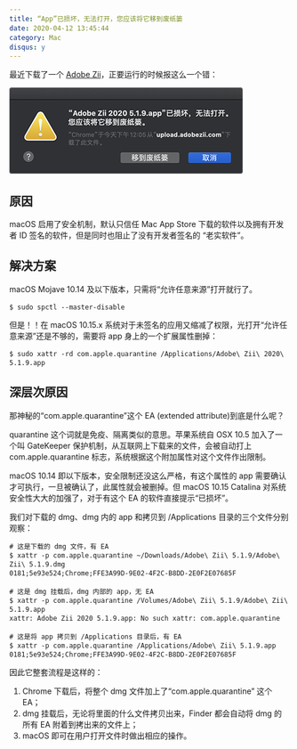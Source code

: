 ```yaml
---
title: “App”已损坏，无法打开，您应该将它移到废纸篓
date: 2020-04-12 13:45:44
category: Mac
disqus: y
---
```


最近下载了一个 [Adobe Zii](https://www.adobezii.com/)，正要运行的时候报这么一个错：

![已损坏，无法打开](/images/mac-app-damaged-could-not-open-01.png)

## 原因

macOS 启用了安全机制，默认只信任 Mac App Store 下载的软件以及拥有开发者 ID 签名的软件，但是同时也阻止了没有开发者签名的 “老实软件”。

## 解决方案

macOS Mojave 10.14 及以下版本，只需将“允许任意来源”打开就行了。

```
$ sudo spctl --master-disable
```

但是！！在 macOS 10.15.x 系统对于未签名的应用又缩减了权限，光打开“允许任意来源”还是不够的，需要将 app 身上的一个扩展属性删掉：

```
$ sudo xattr -rd com.apple.quarantine /Applications/Adobe\ Zii\ 2020\ 5.1.9.app
```

## 深层次原因

那神秘的“com.apple.quarantine”这个 EA (extended attribute)到底是什么呢？

quarantine 这个词就是免疫、隔离类似的意思。苹果系统自 OSX 10.5 加入了一个叫 GateKeeper 保护机制，从互联网上下载来的文件，会被自动打上 com.apple.quarantine 标志，系统根据这个附加属性对这个文件作出限制。

macOS 10.14 即以下版本，安全限制还没这么严格，有这个属性的 app 需要确认才可执行，一旦被确认了，此属性就会被删掉。但 macOS 10.15 Catalina 对系统安全性大大的加强了，对于有这个 EA 的软件直接提示“已损坏”。

我们对下载的 dmg、dmg 内的 app 和拷贝到 /Applications 目录的三个文件分别观察：

```shell
# 这是下载的 dmg 文件，有 EA
$ xattr -p com.apple.quarantine ~/Downloads/Adobe\ Zii\ 5.1.9/Adobe\ Zii\ 5.1.9.dmg
0181;5e93e524;Chrome;FFE3A99D-9E02-4F2C-B8DD-2E0F2E07685F

# 这是 dmg 挂载后，dmg 内部的 app，无 EA
$ xattr -p com.apple.quarantine /Volumes/Adobe\ Zii\ 5.1.9/Adobe\ Zii\ 5.1.9.app
xattr: Adobe Zii 2020 5.1.9.app: No such xattr: com.apple.quarantine

# 这是将 app 拷贝到 /Applications 目录后，有 EA
$ xattr -p com.apple.quarantine /Applications/Adobe\ Zii\ 5.1.9.app
0181;5e93e524;Chrome;FFE3A99D-9E02-4F2C-B8DD-2E0F2E07685F
```

因此它整套流程是这样的：

1. Chrome 下载后，将整个 dmg 文件加上了“com.apple.quarantine” 这个 EA；
2. dmg 挂载后，无论将里面的什么文件拷贝出来，Finder 都会自动将 dmg 的所有 EA 附着到拷出来的文件上；
3. macOS 即可在用户打开文件时做出相应的操作。